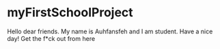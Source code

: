 # myFirstSchoolProject
Hello dear friends. My name is Auhfansfeh and I am student. Have a nice day!
Get the f*ck out from here 

